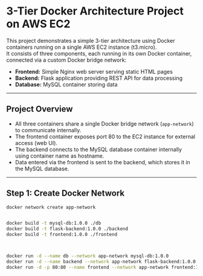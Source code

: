 # 3-Tier Docker Architecture Project on AWS EC2

This project demonstrates a simple 3-tier architecture using Docker containers running on a single AWS EC2 instance (t3.micro).  
It consists of three components, each running in its own Docker container, connected via a custom Docker bridge network:

- **Frontend:** Simple Nginx web server serving static HTML pages  
- **Backend:** Flask application providing REST API for data processing  
- **Database:** MySQL container storing data  

---

## Project Overview

- All three containers share a single Docker bridge network (`app-network`) to communicate internally.  
- The frontend container exposes port 80 to the EC2 instance for external access (web UI).  
- The backend connects to the MySQL database container internally using container name as hostname.  
- Data entered via the frontend is sent to the backend, which stores it in the MySQL database.

---

## Step 1: Create Docker Network

```bash
docker network create app-network


docker build -t mysql-db:1.0.0 ./db
docker build -t flask-backend:1.0.0 ./backend
docker build -t frontend:1.0.0 ./frontend



docker run -d --name db --network app-network mysql-db:1.0.0
docker run -d --name backend --network app-network flask-backend:1.0.0
docker run -d -p 80:80 --name frontend --network app-network frontend:1.0.0



